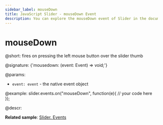 ```yaml
---
sidebar_label: mouseDown
title: JavaScript Slider - mouseDown Event 
description: You can explore the mouseDown event of Slider in the documentation of the DHTMLX JavaScript UI library. Browse developer guides and API reference, try out code examples and live demos, and download a free 30-day evaluation version of DHTMLX Suite 7.
---
```


# mouseDown

@short: fires on pressing the left mouse button over the slider thumb

@signature: {'mousedown: (event: Event) => void;'}

@params:
- `event: event` - the native event object

@example:
slider.events.on("mouseDown", function(e){
    // your code here
});

@descr:

**Related sample**: [Slider. Events](https://snippet.dhtmlx.com/sc7ov54z)
